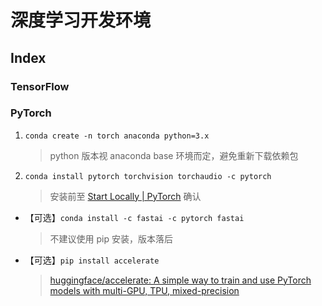 深度学习开发环境
===

Index
---


### TensorFlow


### PyTorch
1. `conda create -n torch anaconda python=3.x`
    > python 版本视 anaconda base 环境而定，避免重新下载依赖包
2. `conda install pytorch torchvision torchaudio -c pytorch`
    > 安装前至 [Start Locally | PyTorch](https://pytorch.org/get-started/locally/) 确认
- 【可选】`conda install -c fastai -c pytorch fastai`
    > 不建议使用 pip 安装，版本落后
- 【可选】`pip install accelerate`
    > [huggingface/accelerate: A simple way to train and use PyTorch models with multi-GPU, TPU, mixed-precision](https://github.com/huggingface/accelerate)
